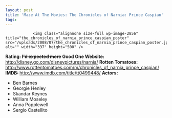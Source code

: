 ```yaml
---
layout: post
title: 'Maze At The Movies: The Chronicles of Narnia: Prince Caspian'
tags:
---
```



                <img class="alignnone size-full wp-image-2856" title="the_chronicles_of_narnia_prince_caspian_poster" src="/uploads/2008/07/the_chronicles_of_narnia_prince_caspian_poster.jpg" alt="" width="337" height="500" />
<p><strong>Rating: <span style="text-decoration: line-through;">I'd expected more</span> Good One
Website: </strong><a href="http://disney.go.com/disneypictures/narnia/"><a href="http://disney.go.com/disneypictures/narnia/">http://disney.go.com/disneypictures/narnia/</a></a>
<strong>Rotten Tomatoes: </strong><a href="http://www.rottentomatoes.com/m/chronicles_of_narnia_prince_caspian/"><a href="http://www.rottentomatoes.com/m/chronicles_of_narnia_prince_caspian/">http://www.rottentomatoes.com/m/chronicles_of_narnia_prince_caspian/</a></a>
<strong>IMDB: </strong><a href="http://www.imdb.com/title/tt0499448/"><a href="http://www.imdb.com/title/tt0499448/">http://www.imdb.com/title/tt0499448/</a></a>
<strong>Actors:</strong></p>
<ul>
    <li>Ben Barnes</li>
    <li>Georgie Henley</li>
    <li>Skandar Keynes</li>
    <li>William Moseley</li>
    <li>Anna Popplewell</li>
    <li>Sergio Castellito</li>
</ul>
